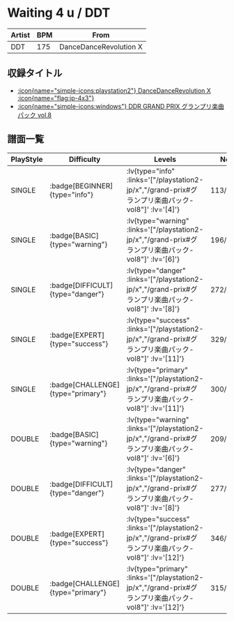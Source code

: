 # Waiting 4 u / DDT

|Artist|BPM|From|
|------|---|----|
|DDT|175|DanceDanceRevolution X|

## 収録タイトル

- [ :icon{name="simple-icons:playstation2"} DanceDanceRevolution X :icon{name="flag:jp-4x3"} ](/playstation2-jp/x)
- [ :icon{name="simple-icons:windows"} DDR GRAND PRIX グランプリ楽曲パック vol.8](/grand-prix#グランプリ楽曲パック-vol8)


## 譜面一覧

|PlayStyle|Difficulty|Levels|Notes|Movie|
|---------|----------|------|-----|-----|
|SINGLE| :badge[BEGINNER]{type="info"} | :lv{type="info" :links='["/playstation2-jp/x","/grand-prix#グランプリ楽曲パック-vol8"]' :lv='[4]'} |113/0||
|SINGLE| :badge[BASIC]{type="warning"} | :lv{type="warning" :links='["/playstation2-jp/x","/grand-prix#グランプリ楽曲パック-vol8"]' :lv='[6]'} |196/5||
|SINGLE| :badge[DIFFICULT]{type="danger"} | :lv{type="danger" :links='["/playstation2-jp/x","/grand-prix#グランプリ楽曲パック-vol8"]' :lv='[8]'} |272/11||
|SINGLE| :badge[EXPERT]{type="success"} | :lv{type="success" :links='["/playstation2-jp/x","/grand-prix#グランプリ楽曲パック-vol8"]' :lv='[11]'} |329/15||
|SINGLE| :badge[CHALLENGE]{type="primary"} | :lv{type="primary" :links='["/playstation2-jp/x","/grand-prix#グランプリ楽曲パック-vol8"]' :lv='[11]'} |300/14(32)||
|DOUBLE| :badge[BASIC]{type="warning"} | :lv{type="warning" :links='["/playstation2-jp/x","/grand-prix#グランプリ楽曲パック-vol8"]' :lv='[6]'} |209/5||
|DOUBLE| :badge[DIFFICULT]{type="danger"} | :lv{type="danger" :links='["/playstation2-jp/x","/grand-prix#グランプリ楽曲パック-vol8"]' :lv='[8]'} |277/5||
|DOUBLE| :badge[EXPERT]{type="success"} | :lv{type="success" :links='["/playstation2-jp/x","/grand-prix#グランプリ楽曲パック-vol8"]' :lv='[12]'} |346/5||
|DOUBLE| :badge[CHALLENGE]{type="primary"} | :lv{type="primary" :links='["/playstation2-jp/x","/grand-prix#グランプリ楽曲パック-vol8"]' :lv='[12]'} |315/4(28)||
